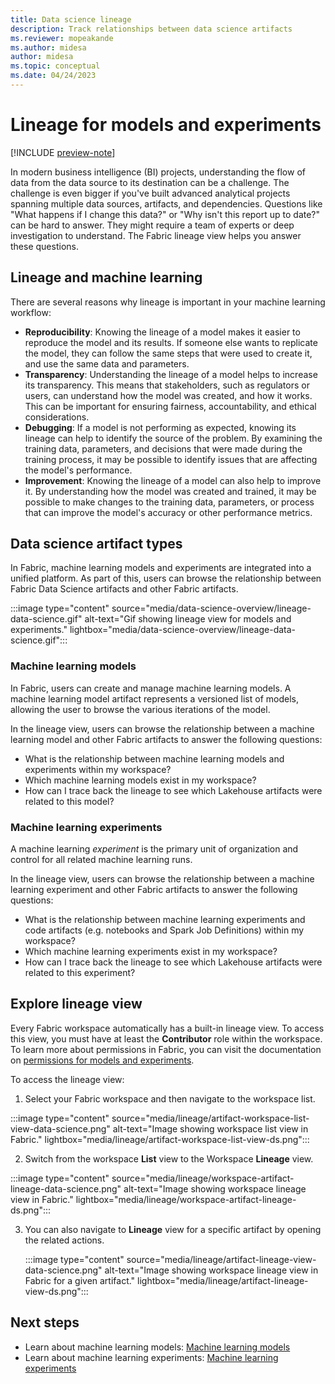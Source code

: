 ```yaml
---
title: Data science lineage
description: Track relationships between data science artifacts
ms.reviewer: mopeakande
ms.author: midesa
author: midesa 
ms.topic: conceptual
ms.date: 04/24/2023
---
```


# Lineage for models and experiments

[!INCLUDE [preview-note](../includes/preview-note.md)]

In modern business intelligence (BI) projects, understanding the flow of data from the data source to its destination can be a challenge. The challenge is even bigger if you've built advanced analytical projects spanning multiple data sources, artifacts, and dependencies. Questions like "What happens if I change this data?" or "Why isn't this report up to date?" can be hard to answer. They might require a team of experts or deep investigation to understand. The Fabric lineage view helps you answer these questions.

## Lineage and machine learning

There are several reasons why lineage is important in your machine learning workflow:

- **Reproducibility**: Knowing the lineage of a model makes it easier to reproduce the model and its results. If someone else wants to replicate the model, they can follow the same steps that were used to create it, and use the same data and parameters.
- **Transparency**: Understanding the lineage of a model helps to increase its transparency. This means that stakeholders, such as regulators or users, can understand how the model was created, and how it works. This can be important for ensuring fairness, accountability, and ethical considerations.
- **Debugging**: If a model is not performing as expected, knowing its lineage can help to identify the source of the problem. By examining the training data, parameters, and decisions that were made during the training process, it may be possible to identify issues that are affecting the model's performance.
- **Improvement**: Knowing the lineage of a model can also help to improve it. By understanding how the model was created and trained, it may be possible to make changes to the training data, parameters, or process that can improve the model's accuracy or other performance metrics.

## Data science artifact types

In Fabric, machine learning models and experiments are integrated into a unified platform. As part of this, users can browse the relationship between Fabric Data Science artifacts and other Fabric artifacts.

:::image type="content" source="media/data-science-overview/lineage-data-science.gif" alt-text="Gif showing lineage view for models and experiments." lightbox="media/data-science-overview/lineage-data-science.gif":::

### Machine learning models

In  Fabric, users can create and manage machine learning models. A machine learning model artifact represents a versioned list of models, allowing the user to browse the various iterations of the model.

In the lineage view, users can browse the relationship between a machine learning model and other Fabric artifacts to answer the following questions:

- What is the relationship between machine learning models and experiments within my workspace?
- Which machine learning models exist in my workspace?
- How can I trace back the lineage to see which Lakehouse artifacts were related to this model?

### Machine learning experiments

A machine learning *experiment* is the primary unit of organization and control for all related machine learning runs.

In the lineage view, users can browse the relationship between a machine learning experiment and other Fabric artifacts to answer the following questions:

- What is the relationship between machine learning experiments and code artifacts (e.g. notebooks and Spark Job Definitions) within my workspace?
- Which machine learning experiments exist in my workspace?
- How can I trace back the lineage to see which Lakehouse artifacts were related to this experiment?

## Explore lineage view

Every Fabric workspace automatically has a built-in lineage view. To access this view, you must have at least the **Contributor** role within the workspace. To learn more about permissions in Fabric, you can visit the documentation on [permissions for models and experiments](../data-science/models-experiments-rbac.md).

To access the lineage view:

1. Select your Fabric workspace and then navigate to the workspace list.

  :::image type="content" source="media/lineage/artifact-workspace-list-view-data-science.png" alt-text="Image showing workspace list view in Fabric." lightbox="media/lineage/artifact-workspace-list-view-ds.png":::

2. Switch from the workspace **List** view to the Workspace **Lineage** view.

  :::image type="content" source="media/lineage/workspace-artifact-lineage-data-science.png" alt-text="Image showing workspace lineage view in Fabric." lightbox="media/lineage/workspace-artifact-lineage-ds.png":::

3. You can also navigate to **Lineage** view for a specific artifact by opening the related actions.

   :::image type="content" source="media/lineage/artifact-lineage-view-data-science.png" alt-text="Image showing workspace lineage view in Fabric for a given artifact." lightbox="media/lineage/artifact-lineage-view-ds.png":::

## Next steps

- Learn about machine learning models: [Machine learning models](./machine-learning-model.md)
- Learn about machine learning experiments: [Machine learning experiments](./machine-learning-experiment.md)